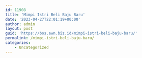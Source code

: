 ```yaml
---
id: 11908
title: 'Mimpi Istri Beli Baju Baru'
date: '2023-04-27T22:01:19+00:00'
author: admin
layout: post
guid: 'https://bos.awn.biz.id/mimpi-istri-beli-baju-baru/'
permalink: /mimpi-istri-beli-baju-baru/
categories:
    - Uncategorized
---
```


